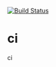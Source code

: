 [![Build Status](https://travis-ci.org/ddfkit/ci.svg?branch=master)](https://travis-ci.org/ddfkit/ci)

# ci
ci
